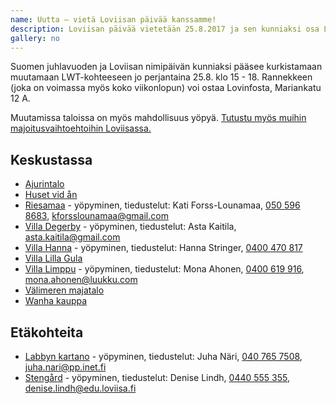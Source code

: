 ```yaml
---
name: Uutta – vietä Loviisan päivää kanssamme!
description: Loviisan päivää vietetään 25.8.2017 ja sen kunniaksi osa LWT-taloista on tänä vuonna avoinna myös perjantaina klo 15 – 18. Muutamissa taloissa on myös mahdollisuus yöpyä!
gallery: no
---
```

Suomen juhlavuoden ja Loviisan nimipäivän kunniaksi pääsee kurkistamaan muutamaan LWT-kohteeseen jo perjantaina 25.8. klo 15 - 18. Rannekkeen (joka on voimassa myös koko viikonlopun) voi ostaa Lovinfosta, Mariankatu 12 A.

Muutamissa taloissa on myös mahdollisuus yöpyä. [Tutustu myös muihin majoitusvaihtoehtoihin Loviisassa.](http://visitloviisa.fi/fi/majoitu)

## Keskustassa

- [Ajurintalo](/ohjelma/kohteet/ajurintalo)
- [Huset vid ån](/ohjelma/kohteet/husetvidan)
- [Riesamaa](/ohjelma/kohteet/riesamaa) - yöpyminen, tiedustelut: Kati Forss-Lounamaa, [050 596 8683](tel:+358505968683), [kforsslounamaa@gmail.com](mailto:kforsslounamaa@gmail.com)
- [Villa Degerby](/ohjelma/kohteet/villadegerby) - yöpyminen, tiedustelut: Asta Kaitila, [asta.kaitila@gmail.com](mailto:asta.kaitila@gmail.com)
- [Villa Hanna](/ohjelma/kohteet/villahanna) - yöpyminen, tiedustelut: Hanna Stringer, [0400 470 817](tel:+358400470817)
- [Villa Lilla Gula](/ohjelma/kohteet/villalillagula)
- [Villa Limppu](/ohjelma/kohteet/villalimppu) - yöpyminen, tiedustelut: Mona Ahonen, [0400 619 916](tel:+358400619916), [mona.ahonen@luukku.com](mailto:mona.ahonen@luukku.com)
- [Välimeren majatalo](/ohjelma/kohteet/valimerenmajatalo)
- [Wanha kauppa](/ohjelma/kohteet/wanhakauppa)


## Etäkohteita

- [Labbyn kartano](/ohjelma/kohteet/labbynkartano) - yöpyminen, tiedustelut: Juha Näri, [040 765 7508](tel:+358407657508), [juha.nari@pp.inet.fi](mailto:juha.nari@pp.inet.fi)
- [Stengård](/ohjelma/kohteet/stengard) - yöpyminen, tiedustelut: Denise Lindh, [0440 555 355](tel:+358440555355), [denise.lindh@edu.loviisa.fi](mailto:denise.lindh@edu.loviisa.fi)
